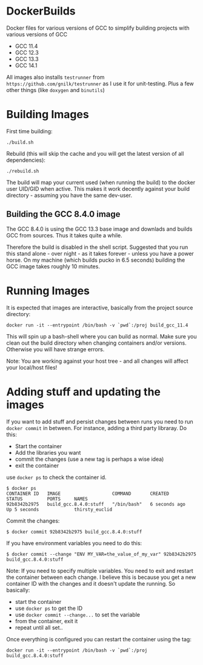 # DockerBuilds

Docker files for various versions of GCC to simplify building projects with various versions of GCC
* GCC 11.4
* GCC 12.3
* GCC 13.3
* GCC 14.1

All images also installs `testrunner` from `https://github.com/gnilk/testrunner` as I use it for unit-testing.
Plus a few other things (like `doxygen` and `binutils`)



# Building Images

First time building:
```shell
./build.sh
```

Rebuild (this will skip the cache and you will get the latest version of all dependencies):
```shell
./rebuild.sh
```

The build will map your current used (when running the build) to the docker user UID/GID when active.
This makes it work decently against your build directory - assuming you have the same dev-user.

## Building the GCC 8.4.0 image
The GCC 8.4.0 is using the GCC 13.3 base image and downlads and builds GCC from sources. Thus it takes quite a while.

Therefore the build is disabled in the shell script. Suggested that you run this stand alone - over night - as it takes forever - unless you have a power horse. On my machine (which builds pucko in 6.5 seconds) building the GCC image takes roughly 10 minutes.


# Running Images

It is expected that images are interactive, basically from the project source directory:
```shell
docker run -it --entrypoint /bin/bash -v `pwd`:/proj build_gcc_11.4
```
This will spin up a bash-shell where you can build as normal. Make sure you clean out the build directory 
when changing containers and/or versions. Otherwise you will have strange errors.

Note: You are working against your host tree - and all changes will affect your local/host files!

# Adding stuff and updating the images
If you want to add stuff and persist changes between runs you need to run `docker commit` in between.
For instance, adding a third party libraray. Do this:
* Start the container
* Add the libraries you want
* commit the changes (use a new tag is perhaps a wise idea)
* exit the container

use `docker ps` to check the container id.
```shell
$ docker ps
CONTAINER ID   IMAGE                   COMMAND       CREATED         STATUS         PORTS     NAMES
92b8342b2975   build_gcc.8.4.0:stuff   "/bin/bash"   6 seconds ago   Up 5 seconds             thirsty_euclid
```

Commit the changes:
```shell
$ docker commit 92b8342b2975 build_gcc.8.4.0:stuff
```

If you have environment variables you need to do this:
```shell
$ docker commit --change "ENV MY_VAR=the_value_of_my_var" 92b8342b2975 build_gcc.8.4.0:stuff
```

Note: If you need to specify multiple variables. You need to exit and restart the container between each change.
I believe this is because you get a new container ID with the changes and it doesn't update the running.
So basically:
* start the container
* use `docker ps` to get the ID
* use `docker commit --change...` to set the variable
* from the container, exit it
* repeat until all set..

Once everything is configured you can restart the container using the tag:
```shell
docker run -it --entrypoint /bin/bash -v `pwd`:/proj build_gcc.8.4.0:stuff
```